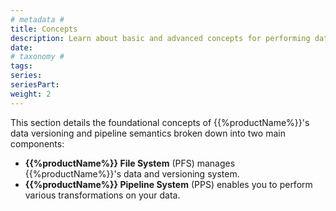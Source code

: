 ```yaml
---
# metadata # 
title: Concepts
description: Learn about basic and advanced concepts for performing data transformations with pipelines
date: 
# taxonomy #
tags: 
series:
seriesPart:
weight: 2
--- 
```


This section details the foundational concepts of {{%productName%}}'s data versioning and pipeline semantics broken down into two main components:

- **{{%productName%}} File System** (PFS) manages {{%productName%}}'s data and versioning system.
- **{{%productName%}} Pipeline System** (PPS) enables you to perform various transformations on your data. 